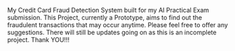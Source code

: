 My Credit Card Fraud Detection System built for my AI Practical Exam submission. This Project, currently a Prototype, aims to find out the fraudulent transactions that may occur anytime. Please feel free to offer any suggestions. There will still be updates going on as this is an incomplete project. Thank YOU!!!
